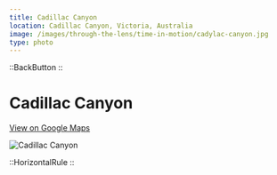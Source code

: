 ```yaml
---
title: Cadillac Canyon
location: Cadillac Canyon, Victoria, Australia
image: /images/through-the-lens/time-in-motion/cadylac-canyon.jpg
type: photo
---
```


::BackButton
::

# Cadillac Canyon

<a href="https://www.google.com/maps/search/?api=1&query=Bore+Beach,+Victoria,+Australia" target="_blank" rel="noopener noreferrer">View on Google Maps</a>

![Cadillac Canyon](/images/through-the-lens/time-in-motion/cadylac-canyon.jpg)

<div class="mb-8"></div>

::HorizontalRule
::
